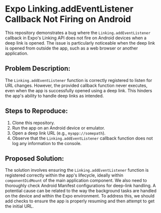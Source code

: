 # Expo Linking.addEventListener Callback Not Firing on Android

This repository demonstrates a bug where the `Linking.addEventListener` callback in Expo's Linking API does not fire on Android devices when a deep link is opened.  The issue is particularly noticeable when the deep link is opened from outside the app, such as a web browser or another application.

## Problem Description:

The `Linking.addEventListener` function is correctly registered to listen for URL changes. However, the provided callback function never executes, even when the app is successfully opened using a deep link. This hinders the app's ability to handle deep links as intended.

## Steps to Reproduce:

1. Clone this repository.
2. Run the app on an Android device or emulator.
3. Open a deep link URL (e.g., `myapp://somepath`).
4. Observe that the `Linking.addEventListener` callback function does not log any information to the console.

## Proposed Solution:

The solution involves ensuring the `Linking.addEventListener` function is registered correctly within the app's lifecycle, ideally within `componentDidMount` of the main application component. We also need to thoroughly check Android Manifest configurations for deep-link handling. A potential cause can be related to the way the background tasks are handled on the device and within the Expo environment. To address this, we should add checks to ensure the app is properly resuming and then attempt to get the initial URL.